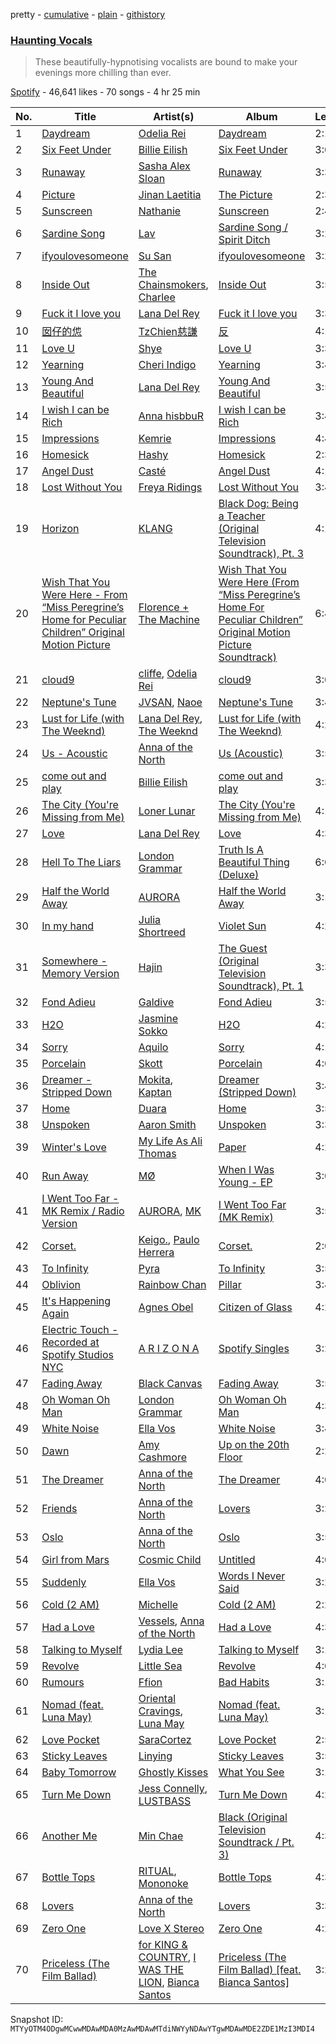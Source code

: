 pretty - [cumulative](/playlists/cumulative/37i9dQZF1DX6QDedCAYqRI.md) - [plain](/playlists/plain/37i9dQZF1DX6QDedCAYqRI) - [githistory](https://github.githistory.xyz/mackorone/spotify-playlist-archive/blob/main/playlists/plain/37i9dQZF1DX6QDedCAYqRI)

### [Haunting Vocals](https://open.spotify.com/playlist/37i9dQZF1DX6QDedCAYqRI)

> These beautifully\-hypnotising vocalists are bound to make your evenings more chilling than ever.

[Spotify](https://open.spotify.com/user/spotify) - 46,641 likes - 70 songs - 4 hr 25 min

| No. | Title | Artist(s) | Album | Length |
|---|---|---|---|---|
| 1 | [Daydream](https://open.spotify.com/track/2maRlyHobUhKKO6rF9S8ez) | [Odelia Rei](https://open.spotify.com/artist/7G7I02yeiNBx3WwKYWlpaA) | [Daydream](https://open.spotify.com/album/0G1SAm9dDdCyDEksXPQTp0) | 2:17 |
| 2 | [Six Feet Under](https://open.spotify.com/track/1h4HSaKCCKVtxxk1Ak62sw) | [Billie Eilish](https://open.spotify.com/artist/6qqNVTkY8uBg9cP3Jd7DAH) | [Six Feet Under](https://open.spotify.com/album/3JwLYRyQC7XojyloL2EvGf) | 3:09 |
| 3 | [Runaway](https://open.spotify.com/track/7oHijHxh7cI40fNC4S619V) | [Sasha Alex Sloan](https://open.spotify.com/artist/4xnihxcoXWK3UqryOSnbw5) | [Runaway](https://open.spotify.com/album/4iioyYjn5y3TYGTdl7qdL5) | 3:38 |
| 4 | [Picture](https://open.spotify.com/track/2TSrPTmItdlM4IljhNe7SM) | [Jinan Laetitia](https://open.spotify.com/artist/0BCK8dKHWITYcDo06Fuxth) | [The Picture](https://open.spotify.com/album/72KtIRmlY0xwsWViKQGEv0) | 2:30 |
| 5 | [Sunscreen](https://open.spotify.com/track/0W7xlf67zsK37ByIPR6bm8) | [Nathanie](https://open.spotify.com/artist/2n9S44nEklHQjqX0pedw8P) | [Sunscreen](https://open.spotify.com/album/3ccYKuSYirTP5lJ3wKYhNM) | 2:49 |
| 6 | [Sardine Song](https://open.spotify.com/track/6cIKtihxWYkzkJHPQOiun1) | [Lav](https://open.spotify.com/artist/4yql3diaCYkv88Xrh7rwVl) | [Sardine Song / Spirit Ditch](https://open.spotify.com/album/6GnrVEBefmxllZVtKVswLy) | 3:29 |
| 7 | [ifyoulovesomeone](https://open.spotify.com/track/4eECknCDvsXWYyacuycw4J) | [Su San](https://open.spotify.com/artist/141YMyiz2ugK1AxTXDkUdx) | [ifyoulovesomeone](https://open.spotify.com/album/2Kva6Kzzr5m8k70U4dQA0r) | 3:26 |
| 8 | [Inside Out](https://open.spotify.com/track/7sG2bWi2eDtvX9vX8yC1Gn) | [The Chainsmokers](https://open.spotify.com/artist/69GGBxA162lTqCwzJG5jLp), [Charlee](https://open.spotify.com/artist/6qaQDRYp95AylkA1FnEI3Q) | [Inside Out](https://open.spotify.com/album/7mgjbCQ1gzFbASVLgD8YbV) | 3:53 |
| 9 | [Fuck it I love you](https://open.spotify.com/track/6jDwuiqbhhD6wmAFuMmWX0) | [Lana Del Rey](https://open.spotify.com/artist/00FQb4jTyendYWaN8pK0wa) | [Fuck it I love you](https://open.spotify.com/album/2PJXeyhkb1Z4H0u3alYKHg) | 3:38 |
| 10 | [囡仔的怹](https://open.spotify.com/track/6fJUqzUwKL8XXcRn3gFkB5) | [TzChien慈謙](https://open.spotify.com/artist/7J3UwMTN9ldjM4ALmCuba2) | [反](https://open.spotify.com/album/5TTb91ckW0j3dzY5PJLXDm) | 4:14 |
| 11 | [Love U](https://open.spotify.com/track/2FOfZMaqsuKxetBLUyvjm8) | [Shye](https://open.spotify.com/artist/1aqEk77J220IxgnGsgEz9T) | [Love U](https://open.spotify.com/album/3YwdsyrPOFPUxhGKiTQNEm) | 3:30 |
| 12 | [Yearning](https://open.spotify.com/track/5AIFWdHJbWYmTc81kSUwCn) | [Cheri Indigo](https://open.spotify.com/artist/7xfSpg2jjE8rY2nFCWrM8S) | [Yearning](https://open.spotify.com/album/12n7yACSrfiGAUGkl1LVWc) | 3:49 |
| 13 | [Young And Beautiful](https://open.spotify.com/track/5UzTtUZper0CphnqZYvsIu) | [Lana Del Rey](https://open.spotify.com/artist/00FQb4jTyendYWaN8pK0wa) | [Young And Beautiful](https://open.spotify.com/album/4X0NHS8CbsJVAMBxhSaHtD) | 3:56 |
| 14 | [I wish I can be Rich](https://open.spotify.com/track/4U2I8Fi2kN6TFpGogWkghW) | [Anna hisbbuR](https://open.spotify.com/artist/1aGiVSaZQoVVgMOLYF5yVR) | [I wish I can be Rich](https://open.spotify.com/album/612xHundAqZJb5bIZusjyC) | 3:46 |
| 15 | [Impressions](https://open.spotify.com/track/12ZNnAQqvmJmT1wGXkzKCd) | [Kemrie](https://open.spotify.com/artist/5ZAXoEmG8XufgQpkWbHbSp) | [Impressions](https://open.spotify.com/album/1reOkkyChSAu1w9aWvhJCE) | 4:40 |
| 16 | [Homesick](https://open.spotify.com/track/3mluWGHKcF9mOYsEomom4G) | [Hashy](https://open.spotify.com/artist/4Jmv1DRK6zstwBwF2W91D1) | [Homesick](https://open.spotify.com/album/4z51veoICLyD9mARDIYA5M) | 2:35 |
| 17 | [Angel Dust](https://open.spotify.com/track/6z6DVKDc11TLiqzzSaATHC) | [Casté](https://open.spotify.com/artist/7zeoSpBQB05hRwUCFO33i5) | [Angel Dust](https://open.spotify.com/album/6cVjGEvXAohfOjvX9gJZmz) | 4:18 |
| 18 | [Lost Without You](https://open.spotify.com/track/26z6V1SijQq6J3gPIu1H7t) | [Freya Ridings](https://open.spotify.com/artist/5pDjmC5mRl7vDJhsjVwNfk) | [Lost Without You](https://open.spotify.com/album/4wvckIYLIsYQQ5ES3H9Pzn) | 3:45 |
| 19 | [Horizon](https://open.spotify.com/track/0BDJTB38QlbuLJYQuP3NBZ) | [KLANG](https://open.spotify.com/artist/3lxXfdGXe8k188bUZgKqgF) | [Black Dog: Being a Teacher \(Original Television Soundtrack\), Pt\. 3](https://open.spotify.com/album/2tJflNSw531Y0XW5KmabiA) | 4:14 |
| 20 | [Wish That You Were Here \- From “Miss Peregrine’s Home for Peculiar Children” Original Motion Picture](https://open.spotify.com/track/6xLwpq74Od2hg00JvOIot4) | [Florence + The Machine](https://open.spotify.com/artist/1moxjboGR7GNWYIMWsRjgG) | [Wish That You Were Here \(From “Miss Peregrine’s Home For Peculiar Children” Original Motion Picture Soundtrack\)](https://open.spotify.com/album/2kFm9f7gOLwf3WyUd5ld7M) | 6:42 |
| 21 | [cloud9](https://open.spotify.com/track/2KO0sztUM1YycUiP5Ny8Dg) | [cliffe](https://open.spotify.com/artist/0RhZp1X2JrAwdy7z7NQIjy), [Odelia Rei](https://open.spotify.com/artist/7G7I02yeiNBx3WwKYWlpaA) | [cloud9](https://open.spotify.com/album/1ueZFUuqoyR9hzRxrgrgoK) | 3:09 |
| 22 | [Neptune's Tune](https://open.spotify.com/track/591gRuB2AE1D60uGKwnR7g) | [JVSAN](https://open.spotify.com/artist/1xA9kgJzlNa0CRc5ddVeJc), [Naoe](https://open.spotify.com/artist/6kTBUVd2O5KmwemgbOxiyc) | [Neptune's Tune](https://open.spotify.com/album/0x718KpPnXYjWVU0HWtw1r) | 3:41 |
| 23 | [Lust for Life \(with The Weeknd\)](https://open.spotify.com/track/5LYQSNHZxEA880URXFHg6h) | [Lana Del Rey](https://open.spotify.com/artist/00FQb4jTyendYWaN8pK0wa), [The Weeknd](https://open.spotify.com/artist/1Xyo4u8uXC1ZmMpatF05PJ) | [Lust for Life \(with The Weeknd\)](https://open.spotify.com/album/36HlMFtb9FiBpglTJqZUmZ) | 4:24 |
| 24 | [Us \- Acoustic](https://open.spotify.com/track/3tzvuRlfTveGyR12A4WFV6) | [Anna of the North](https://open.spotify.com/artist/1mSJCvDX0W7Dn7S9C6vmvI) | [Us \(Acoustic\)](https://open.spotify.com/album/4RZ3Ux3PeYeKXXH8MuEuu4) | 3:55 |
| 25 | [come out and play](https://open.spotify.com/track/7wC5eZcFS1Q1BsQ35DU6H4) | [Billie Eilish](https://open.spotify.com/artist/6qqNVTkY8uBg9cP3Jd7DAH) | [come out and play](https://open.spotify.com/album/0ifM8RTX9HjtCJtY9452bW) | 3:30 |
| 26 | [The City \(You're Missing from Me\)](https://open.spotify.com/track/11T9cbGsdEN0i6OtFb4vBw) | [Loner Lunar](https://open.spotify.com/artist/1a5i97z1wFTOZy3rYWRWIS) | [The City \(You're Missing from Me\)](https://open.spotify.com/album/6MsIhjNXOcMNcCOYlakpQz) | 4:16 |
| 27 | [Love](https://open.spotify.com/track/0n2bvWvMwr0gbjcuTm92eW) | [Lana Del Rey](https://open.spotify.com/artist/00FQb4jTyendYWaN8pK0wa) | [Love](https://open.spotify.com/album/4vwkTKo2LxoaN5o0DgbXel) | 4:38 |
| 28 | [Hell To The Liars](https://open.spotify.com/track/72wmXZCWjyJuAFcKCf4xur) | [London Grammar](https://open.spotify.com/artist/3Bd1cgCjtCI32PYvDC3ynO) | [Truth Is A Beautiful Thing \(Deluxe\)](https://open.spotify.com/album/4Wdxu6kwMIfqgTwCLDurM6) | 6:04 |
| 29 | [Half the World Away](https://open.spotify.com/track/7bZDwfTpO1cM9QoC6phmzb) | [AURORA](https://open.spotify.com/artist/1WgXqy2Dd70QQOU7Ay074N) | [Half the World Away](https://open.spotify.com/album/4VrIwKlHqa1IzxuYeEaRwg) | 3:18 |
| 30 | [In my hand](https://open.spotify.com/track/3cjTqH0FJghhtaheWNkNv7) | [Julia Shortreed](https://open.spotify.com/artist/6Swtf1UAGASXEJXnhDRjoc) | [Violet Sun](https://open.spotify.com/album/5yfMZ1JBzHx1Nt4VYb824M) | 4:21 |
| 31 | [Somewhere \- Memory Version](https://open.spotify.com/track/5sG4KzRd7k89Vf7ss6jnBf) | [Hajin](https://open.spotify.com/artist/7KZnYmjUlqcJ8Hozbg64Lu) | [The Guest \(Original Television Soundtrack\), Pt\. 1](https://open.spotify.com/album/6XLLZxBwr2u6JMxeXSa6PU) | 3:30 |
| 32 | [Fond Adieu](https://open.spotify.com/track/4PBaW66WiNFXh5pdrYjlhE) | [Galdive](https://open.spotify.com/artist/0aMrhUHnOzfiPcMc2PGiaT) | [Fond Adieu](https://open.spotify.com/album/0eoPFyv4fmzB3IFG8U7JYi) | 3:53 |
| 33 | [H2O](https://open.spotify.com/track/1ZCF3uUryK112FZCE2gHFr) | [Jasmine Sokko](https://open.spotify.com/artist/3risOBDAx6GGVaCcBuhswz) | [H2O](https://open.spotify.com/album/4eymqPNbd8gIrkT0Sf0NCZ) | 4:27 |
| 34 | [Sorry](https://open.spotify.com/track/1QMJVcZPwOKIjSxZBuwcve) | [Aquilo](https://open.spotify.com/artist/26GHRG8x1F4AzbCKzUaIbw) | [Sorry](https://open.spotify.com/album/5y8Ve0MZGfJiJs1zJajyqy) | 4:15 |
| 35 | [Porcelain](https://open.spotify.com/track/79ScxBoyXW8CV8KT2ds22Y) | [Skott](https://open.spotify.com/artist/6J3RPKUwZlKMzh3vWa9wPc) | [Porcelain](https://open.spotify.com/album/6UUDEJE3h0n4LKn8lEP5aj) | 4:01 |
| 36 | [Dreamer \- Stripped Down](https://open.spotify.com/track/6yUs9h47yq1TLCuFNhtzyY) | [Mokita](https://open.spotify.com/artist/3sKeaby6GMSJWgYueZaSjE), [Kaptan](https://open.spotify.com/artist/7yNfjZY3QJpm4cUj1i0fWD) | [Dreamer \(Stripped Down\)](https://open.spotify.com/album/6rgLhRgRjoZqTUfcpDFaQA) | 3:49 |
| 37 | [Home](https://open.spotify.com/track/4NfyJOFtDvZvBnRQGeGWs7) | [Duara](https://open.spotify.com/artist/1XOfH1UedJEI98CfjiDlyF) | [Home](https://open.spotify.com/album/4ZRKdHyUGWyRqxRiJ9MS4N) | 3:56 |
| 38 | [Unspoken](https://open.spotify.com/track/66MxyiQy54baNhSyg3wiIn) | [Aaron Smith](https://open.spotify.com/artist/5Nm4sZeWDNd1sOs5HcxAbl) | [Unspoken](https://open.spotify.com/album/7kRUXMREmvFYqvh5IEZvmt) | 3:30 |
| 39 | [Winter's Love](https://open.spotify.com/track/2aXezkhSUuCVEACRHHK1CB) | [My Life As Ali Thomas](https://open.spotify.com/artist/60QGyk5ToNbgI6fVGjZhHa) | [Paper](https://open.spotify.com/album/73Ful0q2t6NtMsIhpDbAsj) | 4:25 |
| 40 | [Run Away](https://open.spotify.com/track/3vtSvKUHdwAynIE3xjwDnZ) | [MØ](https://open.spotify.com/artist/0bdfiayQAKewqEvaU6rXCv) | [When I Was Young \- EP](https://open.spotify.com/album/67aZECTq3l8kjV7h8EFXCp) | 3:05 |
| 41 | [I Went Too Far \- MK Remix / Radio Version](https://open.spotify.com/track/71GieY2cMEh4s7Unv00gnw) | [AURORA](https://open.spotify.com/artist/1WgXqy2Dd70QQOU7Ay074N), [MK](https://open.spotify.com/artist/1yqxFtPHKcGcv6SXZNdyT9) | [I Went Too Far \(MK Remix\)](https://open.spotify.com/album/2nZmJPlEBwQYyVqN46GoHP) | 3:57 |
| 42 | [Corset.](https://open.spotify.com/track/4OUWZo6p7Kf7Oqe9dovS00) | [Keigo.](https://open.spotify.com/artist/3YkzB5L1vnpsFgIS849R7y), [Paulo Herrera](https://open.spotify.com/artist/3m1FQvDukcgiSWImE3Flqb) | [Corset.](https://open.spotify.com/album/6tK73Hl7cCf9E0PHmQzYtS) | 2:07 |
| 43 | [To Infinity](https://open.spotify.com/track/0z5kFn7nbqRsCnszVSbQUZ) | [Pyra](https://open.spotify.com/artist/6W78HC7M6stHwJalKYMTt9) | [To Infinity](https://open.spotify.com/album/45afYtKIwixGJf6Zc1fipK) | 3:58 |
| 44 | [Oblivion](https://open.spotify.com/track/7y5Epl5axmVOZY2MmpxmtJ) | [Rainbow Chan](https://open.spotify.com/artist/1tQUVWgrAbVlla78VYcFjy) | [Pillar](https://open.spotify.com/album/4KeaAueVERsbmdJJCixuNG) | 3:41 |
| 45 | [It's Happening Again](https://open.spotify.com/track/6VdPR0ZgEcy7e3GVjcA5t1) | [Agnes Obel](https://open.spotify.com/artist/1rKrEdI6GKirxWHxIUPYms) | [Citizen of Glass](https://open.spotify.com/album/3jTTLPuVcL6J9pgujnU1lS) | 4:20 |
| 46 | [Electric Touch \- Recorded at Spotify Studios NYC](https://open.spotify.com/track/4ZRWxX9gfnsfKhQDRKoCui) | [A R I Z O N A](https://open.spotify.com/artist/7hOGhpa8RMSuDOWntGIAJt) | [Spotify Singles](https://open.spotify.com/album/0pwbZvmxb1mwXNmIKupMnN) | 3:28 |
| 47 | [Fading Away](https://open.spotify.com/track/6X2W8BdsSo736WcWPWnBVt) | [Black Canvas](https://open.spotify.com/artist/4jsU72QZKXz7S0A96GaIsq) | [Fading Away](https://open.spotify.com/album/25BMeyyajhbUivwr1m0gkR) | 3:59 |
| 48 | [Oh Woman Oh Man](https://open.spotify.com/track/51dDTfSeHbZsu21R8fyV7m) | [London Grammar](https://open.spotify.com/artist/3Bd1cgCjtCI32PYvDC3ynO) | [Oh Woman Oh Man](https://open.spotify.com/album/5tHIS4JuAC7d2cpTmv2rCa) | 4:35 |
| 49 | [White Noise](https://open.spotify.com/track/2DyOeiu42RDou7a8bAK7o0) | [Ella Vos](https://open.spotify.com/artist/2zmrsXMHxagFz6vI2cD7r6) | [White Noise](https://open.spotify.com/album/6gffGCGNyz9Ynf6lXszc42) | 3:42 |
| 50 | [Dawn](https://open.spotify.com/track/1ZD9gnpU4yex0ZLSpcG1Ub) | [Amy Cashmore](https://open.spotify.com/artist/26192SYpy5QVTYfgOEwM81) | [Up on the 20th Floor](https://open.spotify.com/album/3fzs4EDpSrqs0TVZAUvkg8) | 2:29 |
| 51 | [The Dreamer](https://open.spotify.com/track/38PxzkLBx8ecDCOlj6eI3G) | [Anna of the North](https://open.spotify.com/artist/1mSJCvDX0W7Dn7S9C6vmvI) | [The Dreamer](https://open.spotify.com/album/37VmW0nwBAD3cWNI0mSZNT) | 4:02 |
| 52 | [Friends](https://open.spotify.com/track/6OzQy9iy8uN7YDNxHBtXv4) | [Anna of the North](https://open.spotify.com/artist/1mSJCvDX0W7Dn7S9C6vmvI) | [Lovers](https://open.spotify.com/album/3AvC41kzlTX8QJgY2xMQHg) | 3:24 |
| 53 | [Oslo](https://open.spotify.com/track/3no0ibbvMJdwUFQPmDD2aW) | [Anna of the North](https://open.spotify.com/artist/1mSJCvDX0W7Dn7S9C6vmvI) | [Oslo](https://open.spotify.com/album/1A8QSJMT0blrzvLvMzTN7H) | 3:50 |
| 54 | [Girl from Mars](https://open.spotify.com/track/6ZUNNe8T0XAcpyVOMijwQl) | [Cosmic Child](https://open.spotify.com/artist/0AbaYCVaRtwCSxFuRCZHjr) | [Untitled](https://open.spotify.com/album/3GPzoLR8CdlF8lo2va3nNR) | 4:03 |
| 55 | [Suddenly](https://open.spotify.com/track/5ED5vnF6SpG7gdv7XBjEvF) | [Ella Vos](https://open.spotify.com/artist/2zmrsXMHxagFz6vI2cD7r6) | [Words I Never Said](https://open.spotify.com/album/5m8p6d8kDFfNOOi4Wr7w44) | 3:25 |
| 56 | [Cold \(2 AM\)](https://open.spotify.com/track/56ZMz7ERZ7NwLOqDtdsTlq) | [Michelle](https://open.spotify.com/artist/13VDZTUvX9b5ivTysrXuMk) | [Cold \(2 AM\)](https://open.spotify.com/album/4CzVzLksrXIUZAyixlsdE3) | 2:23 |
| 57 | [Had a Love](https://open.spotify.com/track/42q0CCc42PYIGqmCzJUFvp) | [Vessels](https://open.spotify.com/artist/6Y1nACvxtuuTjKx2b4Rwmb), [Anna of the North](https://open.spotify.com/artist/1mSJCvDX0W7Dn7S9C6vmvI) | [Had a Love](https://open.spotify.com/album/6J8JdJPCoW7GcTZg0h7fVv) | 4:37 |
| 58 | [Talking to Myself](https://open.spotify.com/track/6x0ftAis9Td4BqUdUTB4ul) | [Lydia Lee](https://open.spotify.com/artist/3PBcsYf74HPwGgOvyUSm5F) | [Talking to Myself](https://open.spotify.com/album/1d8IyFdAR2yI8p4Hr7h8qM) | 3:12 |
| 59 | [Revolve](https://open.spotify.com/track/4a2PTeP8MF4q4MphoV3iE3) | [Little Sea](https://open.spotify.com/artist/05JF2urTunljp953SopuXc) | [Revolve](https://open.spotify.com/album/0ATFW1N2rZb1fhW8wUYG16) | 4:04 |
| 60 | [Rumours](https://open.spotify.com/track/1Gn9E97yfDAORWpqxbfGUX) | [Ffion](https://open.spotify.com/artist/6gYn1myEM7sARWIoT2AVWG) | [Bad Habits](https://open.spotify.com/album/0uIiZs2JTEUhRLA2YLCK98) | 3:11 |
| 61 | [Nomad \(feat\. Luna May\)](https://open.spotify.com/track/3UWQaemSnvQ8XdERYWcZuF) | [Oriental Cravings](https://open.spotify.com/artist/51N35pGBBHm3u1uFtNhE8b), [Luna May](https://open.spotify.com/artist/7zmqghli56G0HN7CJePsdb) | [Nomad \(feat\. Luna May\)](https://open.spotify.com/album/1YbbcZ8ybBvZcJWMZ5zxUu) | 3:12 |
| 62 | [Love Pocket](https://open.spotify.com/track/1VmjjzWu2bfSzEDYoUskGR) | [SaraCortez](https://open.spotify.com/artist/6r14qqaIQA7lLEezQkQ8Hm) | [Love Pocket](https://open.spotify.com/album/1AG0EVWWRdtX9o7hxEqRX0) | 2:55 |
| 63 | [Sticky Leaves](https://open.spotify.com/track/1j9UotLEYOEdebJQTQtcnX) | [Linying](https://open.spotify.com/artist/5IIP34JBy1d8kBYlAGnRaW) | [Sticky Leaves](https://open.spotify.com/album/6Llq7REmvVXsfrslrQXn7T) | 3:52 |
| 64 | [Baby Tomorrow](https://open.spotify.com/track/4OJU4fJfzE7fhLtwUsOb5Q) | [Ghostly Kisses](https://open.spotify.com/artist/7EkzQPP0cgt2qCnXUg6PHj) | [What You See](https://open.spotify.com/album/3tm08aYymnyoJ7wKXkBCen) | 3:14 |
| 65 | [Turn Me Down](https://open.spotify.com/track/7KbFoYmInyz7SGcRFKcx4M) | [Jess Connelly](https://open.spotify.com/artist/1XC87A3NVlw6xDW1kIB5FN), [LUSTBASS](https://open.spotify.com/artist/6KVYyAtFWiPTpBcNKRM5ER) | [Turn Me Down](https://open.spotify.com/album/5Nzx72g90YvVDhI7BE3Hqf) | 4:27 |
| 66 | [Another Me](https://open.spotify.com/track/4IEafPFqruT0hujZre66uO) | [Min Chae](https://open.spotify.com/artist/4P1Wd3bDZtZMO7bDXFYDFi) | [Black \(Original Television Soundtrack / Pt\. 3\)](https://open.spotify.com/album/1sSPu3Ee7EJvKutcFlwhgW) | 4:35 |
| 67 | [Bottle Tops](https://open.spotify.com/track/7dEOgJZEDCsLkI3A7ifNzH) | [RITUAL](https://open.spotify.com/artist/3RP50pmG8Wz1mhNCidQj68), [Mononoke](https://open.spotify.com/artist/7JDpmpWfaFoeSTeKP5l881) | [Bottle Tops](https://open.spotify.com/album/1qFaoYhr4xUZMmfKLbDv2g) | 4:37 |
| 68 | [Lovers](https://open.spotify.com/track/3CQt4XAgI8i3cZYlgkLfza) | [Anna of the North](https://open.spotify.com/artist/1mSJCvDX0W7Dn7S9C6vmvI) | [Lovers](https://open.spotify.com/album/27OLRsypRNOsLlP5BsVpUJ) | 3:35 |
| 69 | [Zero One](https://open.spotify.com/track/2MPynctIqjFhmRLKRpBamF) | [Love X Stereo](https://open.spotify.com/artist/0hesR67JPhgE5JX6q61Ltp) | [Zero One](https://open.spotify.com/album/6hHfHInmTWnwDPyOUpzMXn) | 4:27 |
| 70 | [Priceless \(The Film Ballad\)](https://open.spotify.com/track/5NCc7bkvcRf2fz8WA4YRvZ) | [for KING & COUNTRY](https://open.spotify.com/artist/3sDbKMebVH2VYcRSl7u1VC), [I WAS THE LION](https://open.spotify.com/artist/0hYPQPYA6Wu90339kq6046), [Bianca Santos](https://open.spotify.com/artist/6ZBUOrayQFAZwWKeoNKvzm) | [Priceless \(The Film Ballad\) \[feat\. Bianca Santos\]](https://open.spotify.com/album/5JbFoC6o0DJ16EQUtUdEwC) | 3:24 |

Snapshot ID: `MTYyOTM4ODgwMCwwMDAwMDA0MzAwMDAwMTdiNWYyNDAwYTgwMDAwMDE2ZDE1MzI3MDI4`